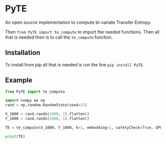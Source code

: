 # PyTE

An open source implementation to compute bi-variate Transfer Entropy.


Then `from PyTE import te_compute` to import the needed functions. Then all that is needed then is to call the `te_compute` function.

## Installation

To install from pip all that is needed is run the line `pip install PyTE`.


## Example

``` python
from PyTE import te_compute

import numpy as np
rand = np.random.RandomState(seed=23)

X_1000 = rand.randn(1000, 1).flatten()
Y_1000 = rand.randn(1000, 1).flatten()

TE = te_compute(X_1000, Y_1000, k=1, embedding=1, safetyCheck=True, GPU=False)

print(TE)
```
